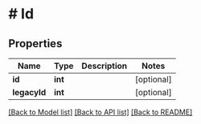 # # Id

## Properties

Name | Type | Description | Notes
------------ | ------------- | ------------- | -------------
**id** | **int** |  | [optional]
**legacyId** | **int** |  | [optional]

[[Back to Model list]](../../README.md#models) [[Back to API list]](../../README.md#endpoints) [[Back to README]](../../README.md)
